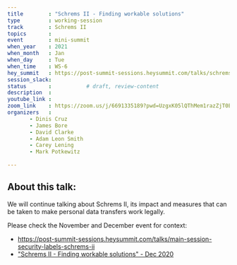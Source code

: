 ```yaml
---
title        : "Schrems II - Finding workable solutions"
type         : working-session
track        : Schrems II
topics       :
event        : mini-summit
when_year    : 2021
when_month   : Jan
when_day     : Tue
when_time    : WS-6
hey_summit   : https://post-summit-sessions.heysummit.com/talks/schrems-ii-finding-workable-solutions/
session_slack:
status       :           # draft, review-content
description  : 
youtube_link : 
zoom_link    : https://zoom.us/j/6691335189?pwd=UzgxK05lQThMem1razZjT0EvamhtUT09
organizers   : 
       - Dinis Cruz
       - James Bore
       - David Clarke
       - Adam Leon Smith
       - Carey Lening
       - Mark Potkewitz
      
---
```

## About this talk:
We will continue talking about Schrems II, its impact and measures that can
be taken to make personal data transfers work legally.

Please check the November and December event for context:
 - https://post-summit-sessions.heysummit.com/talks/main-session-security-labels-schrems-ii
 - ["Schrems II - Finding workable solutions" - Dec 2020](/sessions/2020/mini-summits/dec/schrems-ii/schrems-ii-finding-workable-solutions/)
